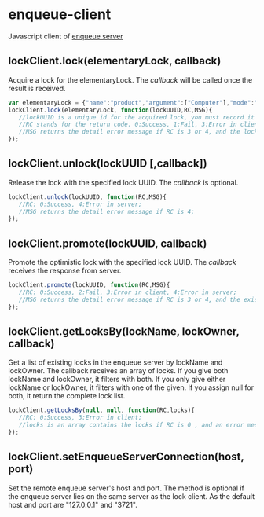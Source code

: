 # enqueue-client
Javascript client of [enqueue server](https://www.npmjs.com/package/enqueue-server)

## lockClient.lock(elementaryLock, callback)
Acquire a lock for the elementaryLock. The _callback_ will be called once the result is received. 

```javascript    
var elementaryLock = {"name":"product","argument":["Computer"],"mode":"E","owner":"B"};
lockClient.lock(elementaryLock, function(lockUUID,RC,MSG){
   //lockUUID is a unique id for the acquired lock, you must record it so that you can unlock it afterward;
   //RC stands for the return code. 0:Success, 1:Fail, 3:Error in client, 4:Error in server;
   //MSG returns the detail error message if RC is 3 or 4, and the lock owner if RC is 1;      
});
```

## lockClient.unlock(lockUUID [,callback])
Release the lock with the specified lock UUID. The _callback_ is optional. 

```javascript
lockClient.unlock(lockUUID, function(RC,MSG){
   //RC: 0:Success, 4:Error in server;
   //MSG returns the detail error message if RC is 4;      
});
```
    
## lockClient.promote(lockUUID, callback)
Promote the optimistic lock with the specified lock UUID. The _callback_ receives the response from server. 

```javascript
lockClient.promote(lockUUID, function(RC,MSG){
   //RC: 0:Success, 2:Fail, 3:Error in client, 4:Error in server;
   //MSG returns the detail error message if RC is 3 or 4, and the existing lock owner if RC is 2;      
});
```
 
## lockClient.getLocksBy(lockName, lockOwner, callback)
Get a list of existing locks in the enqueue server by lockName and lockOwner. 
The callback receives an array of locks. 
If you give both lockName and lockOwner, it filters with both. 
If you only give either lockName or lockOwner, it filters with one of the given.
If you assign null for both, it return the complete lock list. 

```javascript
lockClient.getLocksBy(null, null, function(RC,locks){
   //RC: 0:Success, 3:Error in client;
   //locks is an array contains the locks if RC is 0 , and an error message if RC is 2;      
});
```
    
## lockClient.setEnqueueServerConnection(host, port)
Set the remote enqueue server's host and port. 
The method is optional if the enqueue server lies on the same server as the lock client. 
As the default host and port are "127.0.0.1" and "3721".
